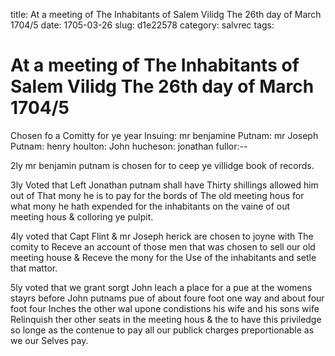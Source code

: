 title: At a meeting of The Inhabitants of Salem Vilidg The 26th day of March 1704/5
date: 1705-03-26
slug: d1e22578
category: salvrec
tags: 


<div markdown class="doc" id="d1e22578">


# At a meeting of The Inhabitants of Salem Vilidg The 26th day of March 1704/5 

Chosen fo a Comitty for ye year Insuing: mr benjamine Putnam: mr Joseph Putnam: henry houlton: John hucheson: jonathan fullor:--

2ly mr benjamin putnam is chosen for to ceep ye villidge book of records.

3ly Voted that Left Jonathan putnam shall have Thirty shillings allowed him out of That mony he is to pay for the bords of The old meeting hous for what mony he hath expended for the inhabitants on the vaine of out meeting hous & colloring ye pulpit.

4ly voted that Capt Flint & mr Joseph herick are chosen to joyne with The comity to Receve an account of those men that was chosen to sell our old meeting house & Receve the mony for the Use of the inhabitants and setle that mattor.

5ly voted that we grant sorgt John leach a place for a pue at the womens stayrs before John putnams pue of about foure foot one way and about four foot four Inches the other wal upone condistions his wife and his sons wife Relinquish ther other seats in the meeting hous & the to have this priviledge so longe as the contenue to pay all our publick charges preportionable as we our Selves pay.
</div>